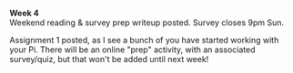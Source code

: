 **Week 4**  
Weekend reading & survey prep writeup posted. Survey closes 9pm Sun.

Assignment 1 posted, as I see a bunch of you have started working with your Pi.
There will be an online "prep" activity, with an associated survey/quiz, but that won't be
added until next week!
